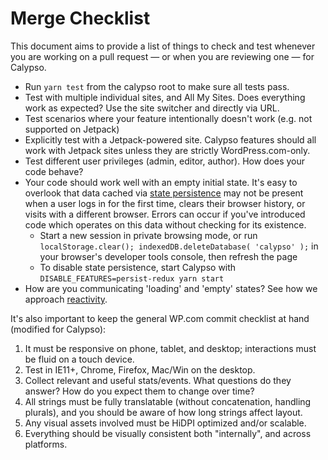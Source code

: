 # Merge Checklist

This document aims to provide a list of things to check and test whenever you are working on a pull request — or when you are reviewing one — for Calypso.

- Run `yarn test` from the calypso root to make sure all tests pass.
- Test with multiple individual sites, and All My Sites. Does everything work as expected? Use the site switcher and directly via URL.
- Test scenarios where your feature intentionally doesn't work (e.g. not supported on Jetpack)
- Explicitly test with a Jetpack-powered site. Calypso features should all work with Jetpack sites unless they are strictly WordPress.com-only.
- Test different user privileges (admin, editor, author). How does your code behave?
- Your code should work well with an empty initial state. It's easy to overlook that data cached via [state persistence](https://github.com/Automattic/wp-calypso/blob/HEAD/docs/our-approach-to-data.md#data-persistence--2754-) may not be present when a user logs in for the first time, clears their browser history, or visits with a different browser. Errors can occur if you've introduced code which operates on this data without checking for its existence.
  - Start a new session in private browsing mode, or run `localStorage.clear(); indexedDB.deleteDatabase( 'calypso' );` in your browser's developer tools console, then refresh the page
  - To disable state persistence, start Calypso with `DISABLE_FEATURES=persist-redux yarn start`
- How are you communicating 'loading' and 'empty' states? See how we approach [reactivity](reactivity.md).

It's also important to keep the general WP.com commit checklist at hand (modified for Calypso):

1. It must be responsive on phone, tablet, and desktop; interactions must be fluid on a touch device.
2. Test in IE11+, Chrome, Firefox, Mac/Win on the desktop.
3. Collect relevant and useful stats/events. What questions do they answer? How do you expect them to change over time?
4. All strings must be fully translatable (without concatenation, handling plurals), and you should be aware of how long strings affect layout.
5. Any visual assets involved must be HiDPI optimized and/or scalable.
6. Everything should be visually consistent both "internally", and across platforms.
